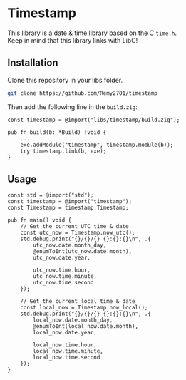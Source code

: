 # Timestamp

This library is a date & time library based on the C `time.h`.\
Keep in mind that this library links with LibC!

## Installation

Clone this repository in your libs folder.

```sh
git clone https://github.com/Remy2701/timestamp
```

Then add the following line in the `build.zig`:

```zig
const timestamp = @import("libs/timestamp/build.zig");

pub fn build(b: *Build) !void {
    ...
    exe.addModule("timestamp", timestamp.module(b));
    try timestamp.link(b, exe);
}
```

## Usage

```zig
const std = @import("std");
const timestamp = @import("timestamp");
const Timestamp = timestamp.Timestamp;

pub fn main() void {
    // Get the current UTC time & date
    const utc_now = Timestamp.now_utc();
    std.debug.print("{}/{}/{} {}:{}:{}\n", .{
        utc_now.date.month_day,
        @enumToInt(utc_now.date.month),
        utc_now.date.year,

        utc_now.time.hour,
        utc_now.time.minute,
        utc_now.time.second
    });

    // Get the current local time & date
    const local_now = Timestamp.now_local();
    std.debug.print("{}/{}/{} {}:{}:{}\n", .{
        local_now.date.month_day,
        @enumToInt(local_now.date.month),
        local_now.date.year,

        local_now.time.hour,
        local_now.time.minute,
        local_now.time.second
    });
}
```
